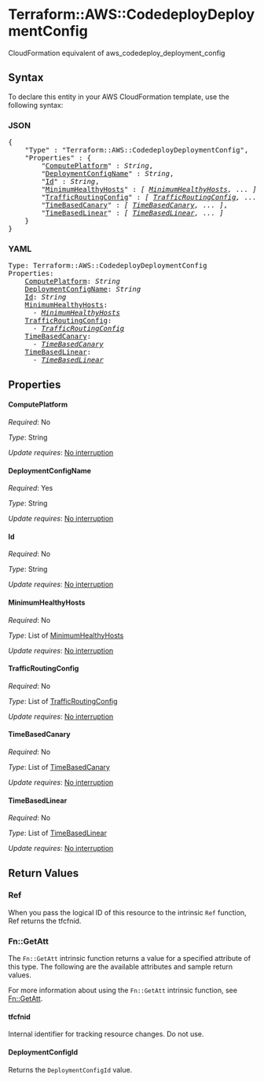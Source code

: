 # Terraform::AWS::CodedeployDeploymentConfig

CloudFormation equivalent of aws_codedeploy_deployment_config

## Syntax

To declare this entity in your AWS CloudFormation template, use the following syntax:

### JSON

<pre>
{
    "Type" : "Terraform::AWS::CodedeployDeploymentConfig",
    "Properties" : {
        "<a href="#computeplatform" title="ComputePlatform">ComputePlatform</a>" : <i>String</i>,
        "<a href="#deploymentconfigname" title="DeploymentConfigName">DeploymentConfigName</a>" : <i>String</i>,
        "<a href="#id" title="Id">Id</a>" : <i>String</i>,
        "<a href="#minimumhealthyhosts" title="MinimumHealthyHosts">MinimumHealthyHosts</a>" : <i>[ <a href="minimumhealthyhosts.md">MinimumHealthyHosts</a>, ... ]</i>,
        "<a href="#trafficroutingconfig" title="TrafficRoutingConfig">TrafficRoutingConfig</a>" : <i>[ <a href="trafficroutingconfig.md">TrafficRoutingConfig</a>, ... ]</i>,
        "<a href="#timebasedcanary" title="TimeBasedCanary">TimeBasedCanary</a>" : <i>[ <a href="timebasedcanary.md">TimeBasedCanary</a>, ... ]</i>,
        "<a href="#timebasedlinear" title="TimeBasedLinear">TimeBasedLinear</a>" : <i>[ <a href="timebasedlinear.md">TimeBasedLinear</a>, ... ]</i>
    }
}
</pre>

### YAML

<pre>
Type: Terraform::AWS::CodedeployDeploymentConfig
Properties:
    <a href="#computeplatform" title="ComputePlatform">ComputePlatform</a>: <i>String</i>
    <a href="#deploymentconfigname" title="DeploymentConfigName">DeploymentConfigName</a>: <i>String</i>
    <a href="#id" title="Id">Id</a>: <i>String</i>
    <a href="#minimumhealthyhosts" title="MinimumHealthyHosts">MinimumHealthyHosts</a>: <i>
      - <a href="minimumhealthyhosts.md">MinimumHealthyHosts</a></i>
    <a href="#trafficroutingconfig" title="TrafficRoutingConfig">TrafficRoutingConfig</a>: <i>
      - <a href="trafficroutingconfig.md">TrafficRoutingConfig</a></i>
    <a href="#timebasedcanary" title="TimeBasedCanary">TimeBasedCanary</a>: <i>
      - <a href="timebasedcanary.md">TimeBasedCanary</a></i>
    <a href="#timebasedlinear" title="TimeBasedLinear">TimeBasedLinear</a>: <i>
      - <a href="timebasedlinear.md">TimeBasedLinear</a></i>
</pre>

## Properties

#### ComputePlatform

_Required_: No

_Type_: String

_Update requires_: [No interruption](https://docs.aws.amazon.com/AWSCloudFormation/latest/UserGuide/using-cfn-updating-stacks-update-behaviors.html#update-no-interrupt)

#### DeploymentConfigName

_Required_: Yes

_Type_: String

_Update requires_: [No interruption](https://docs.aws.amazon.com/AWSCloudFormation/latest/UserGuide/using-cfn-updating-stacks-update-behaviors.html#update-no-interrupt)

#### Id

_Required_: No

_Type_: String

_Update requires_: [No interruption](https://docs.aws.amazon.com/AWSCloudFormation/latest/UserGuide/using-cfn-updating-stacks-update-behaviors.html#update-no-interrupt)

#### MinimumHealthyHosts

_Required_: No

_Type_: List of <a href="minimumhealthyhosts.md">MinimumHealthyHosts</a>

_Update requires_: [No interruption](https://docs.aws.amazon.com/AWSCloudFormation/latest/UserGuide/using-cfn-updating-stacks-update-behaviors.html#update-no-interrupt)

#### TrafficRoutingConfig

_Required_: No

_Type_: List of <a href="trafficroutingconfig.md">TrafficRoutingConfig</a>

_Update requires_: [No interruption](https://docs.aws.amazon.com/AWSCloudFormation/latest/UserGuide/using-cfn-updating-stacks-update-behaviors.html#update-no-interrupt)

#### TimeBasedCanary

_Required_: No

_Type_: List of <a href="timebasedcanary.md">TimeBasedCanary</a>

_Update requires_: [No interruption](https://docs.aws.amazon.com/AWSCloudFormation/latest/UserGuide/using-cfn-updating-stacks-update-behaviors.html#update-no-interrupt)

#### TimeBasedLinear

_Required_: No

_Type_: List of <a href="timebasedlinear.md">TimeBasedLinear</a>

_Update requires_: [No interruption](https://docs.aws.amazon.com/AWSCloudFormation/latest/UserGuide/using-cfn-updating-stacks-update-behaviors.html#update-no-interrupt)

## Return Values

### Ref

When you pass the logical ID of this resource to the intrinsic `Ref` function, Ref returns the tfcfnid.

### Fn::GetAtt

The `Fn::GetAtt` intrinsic function returns a value for a specified attribute of this type. The following are the available attributes and sample return values.

For more information about using the `Fn::GetAtt` intrinsic function, see [Fn::GetAtt](https://docs.aws.amazon.com/AWSCloudFormation/latest/UserGuide/intrinsic-function-reference-getatt.html).

#### tfcfnid

Internal identifier for tracking resource changes. Do not use.

#### DeploymentConfigId

Returns the <code>DeploymentConfigId</code> value.

